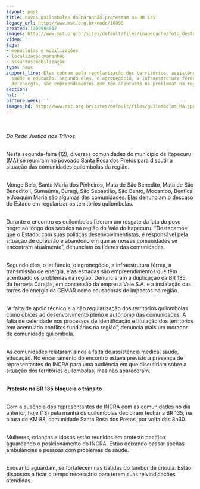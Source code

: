 ```yaml
---
layout: post
title: Povos quilombolas do Maranhão protestam na BR 135
legacy_url: http://www.mst.org.br/node/16096
created: 1399984017
images: http://www.mst.org.br/sites/default/files/imagecache/foto_destaque/quilombolas_MA.jpg
video: ''
tags:
- menu:lutas e mobilizações
- localização:maranhão
- assuntos:mobilização
type: news
support_line: Eles cobram pela regularização dos territórios, assistência médica,
  saúde e educação. Segundo eles, o agronegócio, a infraestrutura férrea, a transmissão
  de energia, são empreendimentos que têm acentuado os problemas na região.
section: 
hat: ''
picture_week: ''
images_hd: http://www.mst.org.br/sites/default/files/quilombolas_MA.jpg
---
```

<p><img style="margin: 10px;" src="http://www.mst.org.br/sites/default/files/quilombolas_MA.jpg" alt=""></p><p><em>Da Rede Justiça nos Trilhos</em></p><p><br>Nesta segunda-feira (12), diversas comunidades do município de Itapecuru (MA) se reuniram no povoado Santa Rosa dos Pretos para discutir a situação das comunidades quilombolas da região.</p><p><br>Monge Belo, Santa Maria dos Pinheiros, Mata de São Benedito, Mata de São Benedito I, Sumaúma, Buragi, São Sebastião, São Bento, Mocambo, Benfica e Joaquim Maria são algumas das comunidades. Elas denunciam o descaso do Estado em regularizar os territórios quilombolas.<br>&nbsp;</p><p>Durante o encontro os quilombolas fizeram um resgate da luta do povo negro ao longo dos séculos na região do Vale do Itapecuru. “Destacamos que o Estado, com suas políticas desenvolvimentistas, é responsável pela situação de opressão e abandono em que as nossas comunidades se encontram atualmente”, denunciam os líderes das comunidades.</p><p><br>Segundo eles, o latifúndio, o agronegócio, a infraestrutura férrea, a transmissão de energia, e as estradas são empreendimentos que têm acentuado os problemas na região. Denunciaram a duplicação da BR 135, da ferrovia Carajás, em concessão da empresa Vale S.A. e a instalação das torres de energia da CEMAR como causadoras de impactos na região.</p><p><br>“A falta de apoio técnico e a não regularização dos territórios quilombolas como óbices ao desenvolvimento pleno e autônomo das comunidades. A falta de celeridade nos processos de identificação e titulação dos territórios tem acentuado conflitos fundiários na região”, denuncia mais um morador de comunidade quilombola.</p><p><br>As comunidades relataram ainda a falta de assistência médica, saúde, educação. No encerramento do encontro estava previsto a presença de representantes do INCRA para uma audiência em que discutiriam sobre a situação dos territórios quilombolas, mas não apareceram.</p><p><strong><br>Protesto na BR 135 bloqueia o trânsito</strong></p><p><br>Com a ausência dos representantes do INCRA com as comunidades no dia anterior, hoje (13) pela manhã os quilombolas decidiram fechar a BR 135, na altura do KM 88, comunidade Santa Rosa dos Pretos, por volta das 8h30.</p><p><br>Mulheres, crianças e idosos estão reunidos em protesto pacífico aguardando o posicionamento do INCRA. Estão deixando passar apenas ambulâncias e pessoas com problemas de saúde.</p><p><br>Enquanto aguardam, se fortalecem nas batidas do tambor de crioula. Estão dispostos a ficar o tempo necessário para terem suas reivindicações atendidas.</p>
